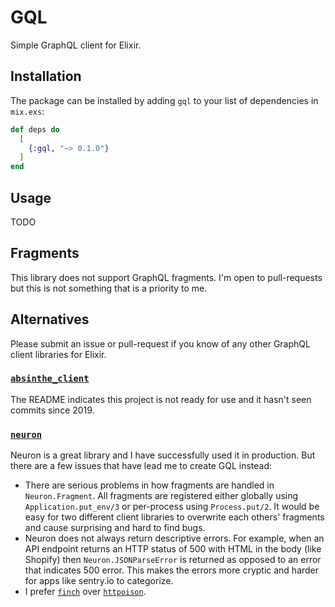# GQL

Simple GraphQL client for Elixir.

## Installation

The package can be installed by adding `gql` to your list of dependencies in `mix.exs`:

```elixir
def deps do
  [
    {:gql, "~> 0.1.0"}
  ]
end
```

## Usage

TODO

## Fragments

This library does not support GraphQL fragments. I'm open to pull-requests but this is not something that is a priority to me.

## Alternatives

Please submit an issue or pull-request if you know of any other GraphQL client libraries for Elixir.

### [`absinthe_client`](https://github.com/absinthe-graphql/absinthe_client)

The README indicates this project is not ready for use and it hasn't seen commits since 2019.

### [`neuron`](https://github.com/uesteibar/neuron)

Neuron is a great library and I have successfully used it in production. But there are a few issues that have lead me to create GQL instead:

* There are serious problems in how fragments are handled in `Neuron.Fragment`. All fragments are registered either globally using `Application.put_env/3` or per-process using `Process.put/2`. It would be easy for two different client libraries to overwrite each others' fragments and cause surprising and hard to find bugs.
* Neuron does not always return descriptive errors. For example, when an API endpoint returns an HTTP status of 500 with HTML in the body (like Shopify) then `Neuron.JSONParseError` is returned as opposed to an error that indicates 500 error. This makes the errors more cryptic and harder for apps like sentry.io to categorize.
* I prefer [`finch`](https://github.com/sneako/finch) over [`httpoison`](https://github.com/edgurgel/httpoison).
